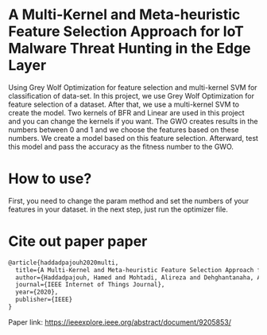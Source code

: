 # A Multi-Kernel and Meta-heuristic Feature Selection Approach for IoT Malware Threat Hunting in the Edge Layer

Using Grey Wolf Optimization for feature selection and multi-kernel SVM for classification of data-set.
In this project, we use Grey Wolf Optimization for feature selection of a dataset. After that, we use a multi-kernel SVM to create the model. Two kernels of BFR and Linear are used in this project and you can change the kernels if you want. The GWO creates results in the numbers between 0 and 1 and we choose the features based on these numbers. We create a model based on this feature selection. Afterward, test this model and pass the accuracy as the fitness number to the GWO.

# How to use?
First, you need to change the param method and set the numbers of your features in your dataset. in the next step, just run the optimizer file.

# Cite out paper paper 

```latex
@article{haddadpajouh2020multi,
  title={A Multi-Kernel and Meta-heuristic Feature Selection Approach for IoT Malware Threat Hunting in the Edge Layer},
  author={Haddadpajouh, Hamed and Mohtadi, Alireza and Dehghantanaha, Ali and Karimipour, Hadis and Lin, Xiaodong and Choo, Kim-Kwang Raymond},
  journal={IEEE Internet of Things Journal},
  year={2020},
  publisher={IEEE}
}
````
Paper link: https://ieeexplore.ieee.org/abstract/document/9205853/

